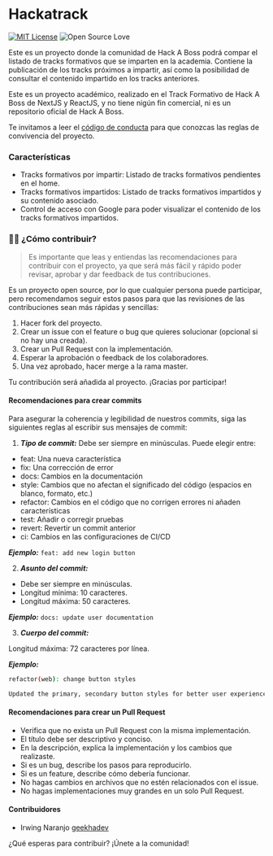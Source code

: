 # Hackatrack

[![MIT License](https://img.shields.io/badge/License-MIT-green.svg)](https://choosealicense.com/licenses/mit/) ![Open Source Love](https://badges.frapsoft.com/os/v2/open-source.svg?v=103)

Este es un proyecto donde la comunidad de Hack A Boss podrá compar el listado de tracks formativos que se imparten en la academia. Contiene la publicación de los tracks próximos a impartir, así como la posibilidad de consultar el contenido impartido en los tracks anteriores.

Este es un proyecto académico, realizado en el Track Formativo de Hack A Boss de NextJS y ReactJS, y no tiene nigún fin comercial, ni es un repositorio oficial de Hack A Boss.

Te invitamos a leer el [código de conducta](./CODE_OF_CONDUCT.md) para que conozcas las reglas de convivencia del proyecto.

### Características

- Tracks formativos por impartir: Listado de tracks formativos pendientes en el home.
- Tracks formativos impartidos: Listado de tracks formativos impartidos y su contenido asociado.
- Control de acceso con Google para poder visualizar el contenido de los tracks formativos impartidos.

### 👩‍💻 ¿Cómo contribuir?

> Es importante que leas y entiendas las recomendaciones para contribuir con el proyecto, ya que será más fácil y rápido poder revisar, aprobar y dar feedback de tus contribuciones.

Es un proyecto open source, por lo que cualquier persona puede participar, pero recomendamos seguir estos pasos para que las revisiones de las contribuciones sean más rápidas y sencillas:

1. Hacer fork del proyecto.
2. Crear un issue con el feature o bug que quieres solucionar (opcional si no hay una creada).
3. Crear un Pull Request con la implementación.
4. Esperar la aprobación o feedback de los colaboradores.
5. Una vez aprobado, hacer merge a la rama master.

Tu contribución será añadida al proyecto. ¡Gracias por participar!

#### Recomendaciones para crear commits

Para asegurar la coherencia y legibilidad de nuestros commits, siga las siguientes reglas al escribir sus mensajes de commit:

1. ***Tipo de commit:*** Debe ser siempre en minúsculas. Puede elegir entre:

- feat: Una nueva característica
- fix: Una corrección de error
- docs: Cambios en la documentación
- style: Cambios que no afectan el significado del código (espacios en blanco, formato, etc.)
- refactor: Cambios en el código que no corrigen errores ni añaden características
- test: Añadir o corregir pruebas
- revert: Revertir un commit anterior
- ci: Cambios en las configuraciones de CI/CD

***Ejemplo:*** `feat: add new login button`

2. ***Asunto del commit:***

- Debe ser siempre en minúsculas.
- Longitud mínima: 10 caracteres.
- Longitud máxima: 50 caracteres.

***Ejemplo:*** `docs: update user documentation`

3. ***Cuerpo del commit:***

Longitud máxima: 72 caracteres por línea.

***Ejemplo:***

```bash
refactor(web): change button styles

Updated the primary, secondary button styles for better user experience
```

#### Recomendaciones para crear un Pull Request

- Verifica que no exista un Pull Request con la misma implementación.
- El título debe ser descriptivo y conciso.
- En la descripción, explica la implementación y los cambios que realizaste.
- Si es un bug, describe los pasos para reproducirlo.
- Si es un feature, describe cómo debería funcionar.
- No hagas cambios en archivos que no estén relacionados con el issue.
- No hagas implementaciones muy grandes en un solo Pull Request.

#### Contribuidores

- Irwing Naranjo [geekhadev](https://www.linkedin.com/in/geekhadev)

¿Qué esperas para contribuir? ¡Únete a la comunidad!
